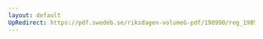 ```yaml
---
layout: default
UpRedirect: https://pdf.swedeb.se/riksdagen-volumeG-pdf/198990/reg_198990__reg_03/reg_198990__reg_03_0189.pdf
---
```

